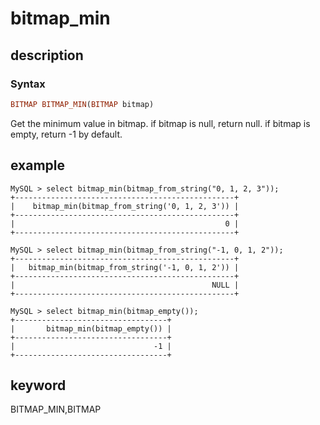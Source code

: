 # bitmap_min

## description

### Syntax

```Haskell
BITMAP BITMAP_MIN(BITMAP bitmap)
```

Get the minimum value in bitmap. if bitmap is null, return null. if bitmap is empty, return -1 by default.

## example

```Plain Text
MySQL > select bitmap_min(bitmap_from_string("0, 1, 2, 3"));
+-------------------------------------------------+
|    bitmap_min(bitmap_from_string('0, 1, 2, 3')) |
+-------------------------------------------------+
|                                               0 |
+-------------------------------------------------+

MySQL > select bitmap_min(bitmap_from_string("-1, 0, 1, 2"));
+-------------------------------------------------+
|   bitmap_min(bitmap_from_string('-1, 0, 1, 2')) |
+-------------------------------------------------+
|                                            NULL |
+-------------------------------------------------+

MySQL > select bitmap_min(bitmap_empty());
+----------------------------------+
|       bitmap_min(bitmap_empty()) |
+----------------------------------+
|                               -1 |
+----------------------------------+
```

## keyword

BITMAP_MIN,BITMAP
